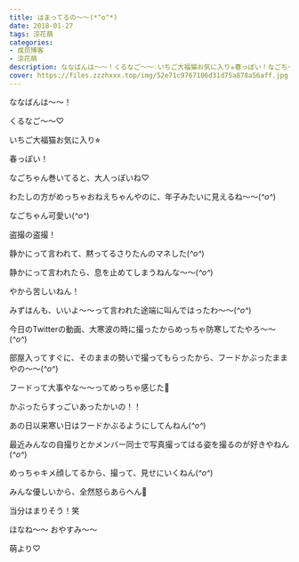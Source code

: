 ```yaml
---
title: はまってるの〜〜(*^o^*)
date: 2018-01-27
tags: 涼花萌
categories: 
- 成员博客
- 涼花萌
description: ななばんは〜〜！くるなご〜〜♡いちご大福猫お気に入り⭐︎春っぽい！なごちゃん巻いてると、大人っぽいね♡わたしの方がめっちゃおねえち...
cover: https://files.zzzhxxx.top/img/52e71c9767106d31d75a878a56aff.jpg 
---
```







ななばんは〜〜！





くるなご〜〜♡








いちご大福猫お気に入り⭐︎



春っぽい！





なごちゃん巻いてると、大人っぽいね♡




わたしの方がめっちゃおねえちゃんやのに、年子みたいに見えるね〜〜(*^o^*)





なごちゃん可愛い(*^o^*)











盗撮の盗撮！









静かにって言われて、黙ってるさりたんのマネした(*^o^*)







静かにって言われたら、息を止めてしまうねんな〜〜(*^o^*)




やから苦しいねん！






みずはんも、いいよ〜〜って言われた途端に叫んではったわ〜〜(*^o^*)







今日のTwitterの動画、大寒波の時に撮ったからめっちゃ防寒してたやろ〜〜(*^o^*)




部屋入ってすぐに、そのままの勢いで撮ってもらったから、フードかぶったままやの〜〜(*^o^*)





フードって大事やな〜〜ってめっちゃ感じた🙊




かぶったらすっごいあったかいの！！






あの日以来寒い日はフードかぶるようにしてんねん(*^o^*)






最近みんなの自撮りとかメンバー同士で写真撮ってはる姿を撮るのが好きやねん(*^o^*)



めっちゃキメ顔してるから、撮って、見せにいくねん(*^o^*)






みんな優しいから、全然怒らあらへん🙈




当分はまりそう！笑








ほなね〜〜
おやすみ〜〜




萌より♡


